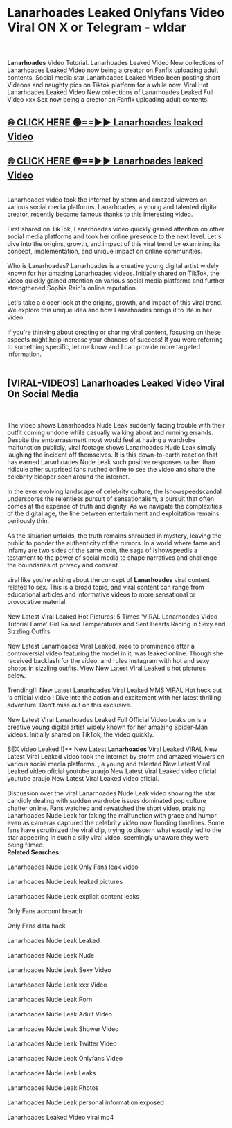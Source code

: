 <h1> Lanarhoades Leaked Onlyfans Video Viral ON X or Telegram - wldar </h1>

# 
<br>
<strong>Lanarhoades</strong> Video Tutorial. Lanarhoades Leaked Video New collections of  Lanarhoades Leaked Video now being a creator on Fanfix uploading adult contents. Social media star Lanarhoades Leaked Video been posting short Videoos and naughty pics on Tiktok platform for a while now. Viral Hot Lanarhoades Leaked Video New collections of Lanarhoades Leaked Full Video xxx Sex now being a creator on Fanfix uploading adult contents.
<br>

## [🌐 CLICK HERE 🟢==►► Lanarhoades leaked Video ](https://onlyclips.site?title=Lanarhoades&ref=git)


## [🌐 CLICK HERE 🟢==►► Lanarhoades leaked Video ](https://onlyclips.site?title=Lanarhoades&ref=git)

<br>
Lanarhoades video took the internet by storm and amazed viewers on various social media platforms. Lanarhoades, a young and talented digital creator, recently became famous thanks to this interesting video.
<br><br>
First shared on TikTok, Lanarhoades video quickly gained attention on other social media platforms and took her online presence to the next level. Let's dive into the origins, growth, and impact of this viral trend by examining its concept, implementation, and unique impact on online communities.
<br><br>
Who is Lanarhoades? Lanarhoades is a creative young digital artist widely known for her amazing Lanarhoades videos. Initially shared on TikTok, the video quickly gained attention on various social media platforms and further strengthened Sophia Rain's online reputation.
<br><br>
Let's take a closer look at the origins, growth, and impact of this viral trend. We explore this unique idea and how Lanarhoades brings it to life in her video.
<br><br>
If you're thinking about creating or sharing viral content, focusing on these aspects might help increase your chances of success! If you were referring to something specific, let me know and I can provide more targeted information.
<br><br>
<h2>[VIRAL-VIDEOS] Lanarhoades Leaked Video Viral On Social Media</h2>
<br><br>
The video shows Lanarhoades Nude Leak suddenly facing trouble with their outfit coming undone while casually walking about and running errands. Despite the embarrassment most would feel at having a wardrobe malfunction publicly, viral footage shows Lanarhoades Nude Leak simply laughing the incident off themselves. It is this down-to-earth reaction that has earned Lanarhoades Nude Leak such positive responses rather than ridicule after surprised fans rushed online to see the video and share the celebrity blooper seen around the internet.
<br><br>
In the ever evolving landscape of celebrity culture, the Ishowspeedscandal underscores the relentless pursuit of sensationalism, a pursuit that often comes at the expense of truth and dignity. As we navigate the complexities of the digital age, the line between entertainment and exploitation remains perilously thin.
<br><br>
As the situation unfolds, the truth remains shrouded in mystery, leaving the public to ponder the authenticity of the rumors. In a world where fame and infamy are two sides of the same coin, the saga of Ishowspeedis a testament to the power of social media to shape narratives and challenge the boundaries of privacy and consent.
<br><br>
viral like you're asking about the concept of <strong>Lanarhoades</strong> viral content related to sex. This is a broad topic, and viral content can range from educational articles and informative videos to more sensational or provocative material.
<br><br>
New Latest Viral Leaked Hot Pictures: 5 Times 'VIRAL Lanarhoades Video Tutorial Fame' Girl Raised Temperatures and Sent Hearts Racing in Sexy and Sizzling Outfits
<br><br>
New Latest Lanarhoades Viral Leaked, rose to prominence after a controversial video featuring the model in it, was leaked online. Though she received backlash for the video, and rules Instagram with hot and sexy photos in sizzling outfits. View New Latest Viral Leaked's hot pictures below.
<br><br>
Trending!!! New Latest Lanarhoades Viral Leaked MMS VIRAL Hot heck out 's official video ! Dive into the action and excitement with her latest thrilling adventure. Don't miss out on this exclusive.
<br><br>
New Latest Viral Lanarhoades Leaked Full Official Video Leaks on  is a creative young digital artist widely known for her amazing Spider-Man videos. Initially shared on TikTok, the video quickly.
<br><br>
SEX video Leaked!!)** New Latest <strong>Lanarhoades</strong> Viral Leaked VIRAL New Latest Viral Leaked video took the internet by storm and amazed viewers on various social media platforms. , a young and talented New Latest Viral Leaked video oficial youtube araujo New Latest Viral Leaked video oficial youtube araujo New Latest Viral Leaked video oficial.
<br><br>
Discussion over the viral Lanarhoades Nude Leak video showing the star candidly dealing with sudden wardrobe issues dominated pop culture chatter online. Fans watched and rewatched the short video, praising Lanarhoades Nude Leak for taking the malfunction with grace and humor even as cameras captured the celebrity video now flooding timelines. Some fans have scrutinized the viral clip, trying to discern what exactly led to the star appearing in such a silly viral video, seemingly unaware they were being filmed.
<br>
<strong>Related Searches:</strong>
<br><br>
Lanarhoades Nude Leak Only Fans leak video
<br><br>
Lanarhoades Nude Leak leaked pictures
<br><br>
Lanarhoades Nude Leak explicit content leaks
<br><br>
Only Fans account breach
<br><br>
Only Fans data hack
<br><br>
Lanarhoades Nude Leak Leaked
<br><br>
Lanarhoades Nude Leak Nude
<br><br>
Lanarhoades Nude Leak Sexy Video
<br><br>
Lanarhoades Nude Leak xxx Video
<br><br>
Lanarhoades Nude Leak Porn
<br><br>
Lanarhoades Nude Leak Adult Video
<br><br>
Lanarhoades Nude Leak Shower Video
<br><br>
Lanarhoades Nude Leak Twitter Video
<br><br>
Lanarhoades Nude Leak Onlyfans Video
<br><br>
Lanarhoades Nude Leak Leaks
<br><br>
Lanarhoades Nude Leak Photos
<br><br>
Lanarhoades Nude Leak personal information exposed
<br><br>
Lanarhoades Leaked Video viral mp4